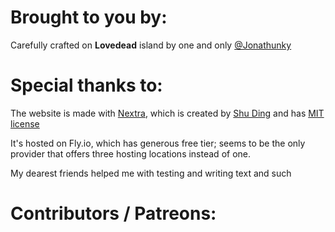 # Brought to you by:
Carefully crafted on **Lovedead** island by one and only [@Jonathunky](https://twitter.com/Jonathunky)

# Special thanks to:
The website is made with [Nextra](https://github.com/shuding/nextra), which is created by [Shu Ding](https://shud.in/) and has [MIT license](https://github.com/shuding/nextra/blob/main/LICENSE)

It's hosted on Fly.io, which has generous free tier; seems to be the only provider that offers three hosting locations instead of one.  

My dearest friends helped me with testing and writing text and such

# Contributors / Patreons:
